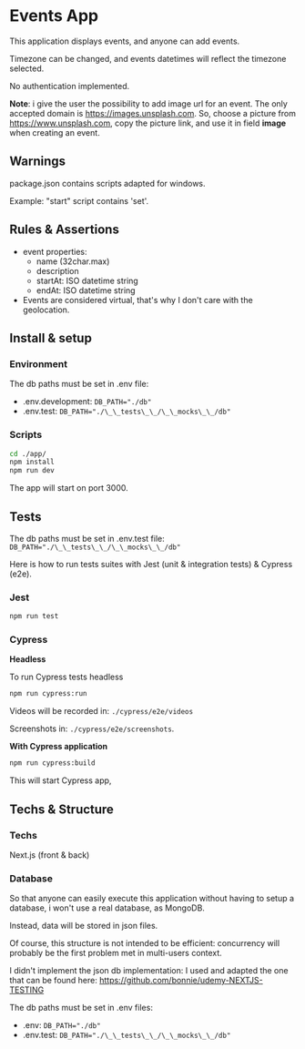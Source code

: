 # Events App

This application displays events, and anyone can add events.

Timezone can be changed, and events datetimes will reflect the timezone selected.

No authentication implemented.

**Note**: i give the user the possibility to add image url for an event. The only accepted domain is https://images.unsplash.com.
So, choose a picture from https://www.unsplash.com, copy the picture link, and use it in field **image** when creating an event.

## Warnings

package.json contains scripts adapted for windows.

Example: "start" script contains 'set'.

## Rules & Assertions

- event properties:
  - name (32char.max)
  - description
  - startAt: ISO datetime string
  - endAt: ISO datetime string
- Events are considered virtual, that's why I don't care with the geolocation.

## Install & setup

### Environment

The db paths must be set in .env file:

- .env.development: `DB_PATH="./db"`
- .env.test: `DB_PATH="./\_\_tests\_\_/\_\_mocks\_\_/db"`

### Scripts

```bash
cd ./app/
npm install
npm run dev
```

The app will start on port 3000.

## Tests

The db paths must be set in .env.test file:
`DB_PATH="./\_\_tests\_\_/\_\_mocks\_\_/db"`

Here is how to run tests suites with Jest (unit & integration tests) & Cypress (e2e).

### Jest

```bash
npm run test
```

### Cypress

**Headless**

To run Cypress tests headless

```bash
npm run cypress:run
```

Videos will be recorded in: `./cypress/e2e/videos`

Screenshots in: `./cypress/e2e/screenshots`.

**With Cypress application**

```bash
npm run cypress:build
```

This will start Cypress app,

## Techs & Structure

### Techs

Next.js (front & back)

### Database

So that anyone can easily execute this application without having to setup a database, i won't use a real database, as MongoDB.

Instead, data will be stored in json files.

Of course, this structure is not intended to be efficient: concurrency will probably be the first problem met in multi-users context.

I didn't implement the json db implementation: I used and adapted the one that can be found here: https://github.com/bonnie/udemy-NEXTJS-TESTING

The db paths must be set in .env files:

- .env: `DB_PATH="./db"`
- .env.test: `DB_PATH="./\_\_tests\_\_/\_\_mocks\_\_/db"`
